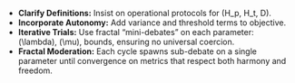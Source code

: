 - **Clarify Definitions:** Insist on operational protocols for \(H_p, H_t, D\).  
- **Incorporate Autonomy:** Add variance and threshold terms to objective.  
- **Iterative Trials:** Use fractal “mini-debates” on each parameter: \(\lambda\), \(\mu\), bounds, ensuring no universal coercion.  
- **Fractal Moderation:** Each cycle spawns sub-debate on a single parameter until convergence on metrics that respect both harmony and freedom.